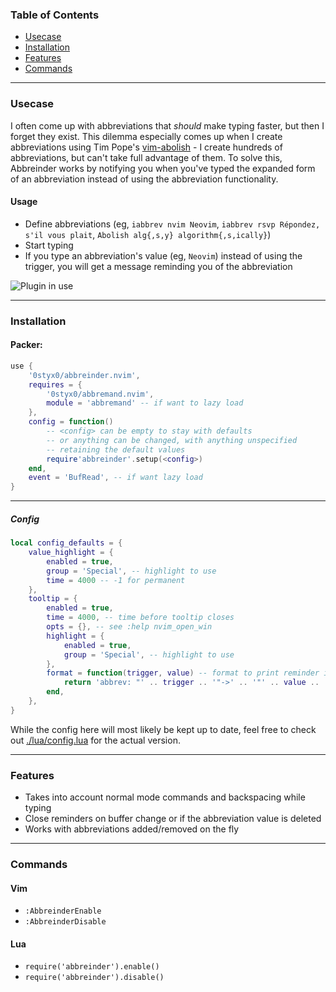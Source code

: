 ### Table of Contents
+ [Usecase](#usecase)
+ [Installation](#installation)
+ [Features](#features)
+ [Commands](#commands)

---

### Usecase
I often come up with abbreviations that _should_ make typing faster, but then I forget they exist.
This dilemma especially comes up when I create abbreviations using Tim Pope's [vim-abolish](https://github.com/tpope/vim-abolish) - I create hundreds of abbreviations, but can't take full advantage of them. To solve this, Abbreinder works by notifying you when you've typed the expanded form of an abbreviation instead of using the abbreviation functionality.


#### Usage
+ Define abbreviations (eg, `iabbrev nvim Neovim`, `iabbrev rsvp Répondez, s'il vous plait`, `Abolish alg{,s,y} algorithm{,s,ically}`)
+ Start typing
+ If you type an abbreviation's value (eg, `Neovim`) instead of using the trigger, you will get a message reminding you of the abbreviation

![Plugin in use](https://user-images.githubusercontent.com/18606569/149605161-ab656f03-bb0a-4e7b-a68f-ce7f44f169b1.gif)


---

### Installation

#### Packer:

```lua
use {
    '0styx0/abbreinder.nvim',
    requires = {
        '0styx0/abbremand.nvim',
        module = 'abbremand' -- if want to lazy load
    },
    config = function()
        -- <config> can be empty to stay with defaults
        -- or anything can be changed, with anything unspecified
        -- retaining the default values
        require'abbreinder'.setup(<config>)
    end,
    event = 'BufRead', -- if want lazy load
}
```

----

##### Config

```lua
local config_defaults = {
    value_highlight = {
        enabled = true,
        group = 'Special', -- highlight to use
        time = 4000 -- -1 for permanent
    },
    tooltip = {
        enabled = true,
        time = 4000, -- time before tooltip closes
        opts = {}, -- see :help nvim_open_win
        highlight = {
            enabled = true,
            group = 'Special', -- highlight to use
        },
        format = function(trigger, value) -- format to print reminder in
            return 'abbrev: "' .. trigger .. '"->' .. '"' .. value .. '"'
        end,
    },
}
```
While the config here will most likely be kept up to date, feel free to check out [./lua/config.lua](./lua/config.lua) for the actual version.

---

### Features
+ Takes into account normal mode commands and backspacing while typing
+ Close reminders on buffer change or if the abbreviation value is deleted
+ Works with abbreviations added/removed on the fly

---

### Commands

#### Vim
+ `:AbbreinderEnable`
+ `:AbbreinderDisable`

#### Lua
+ `require('abbreinder').enable()`
+ `require('abbreinder').disable()`


